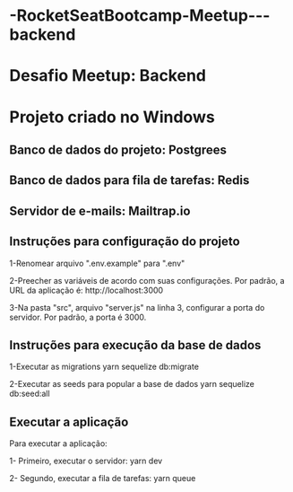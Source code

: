 # -RocketSeatBootcamp-Meetup---backend

# Desafio Meetup: Backend

# Projeto criado no Windows

## Banco de dados do projeto: Postgrees
## Banco de dados para fila de tarefas: Redis
## Servidor de e-mails: Mailtrap.io

## Instruções para configuração do projeto

1-Renomear arquivo ".env.example" para ".env"

2-Preecher as variáveis de acordo com suas configurações. Por padrão, a URL da aplicação é: http://localhost:3000

3-Na pasta "src", arquivo "server.js" na linha 3, configurar a porta do servidor. Por padrão, a porta é 3000.

## Instruções para execução da base de dados

1-Executar as migrations
yarn sequelize db:migrate

2-Executar as seeds para popular a base de dados
yarn sequelize db:seed:all

## Executar a aplicação

Para executar a aplicação:

1- Primeiro, executar o servidor:
yarn dev

2- Segundo, executar a fila de tarefas:
yarn queue

